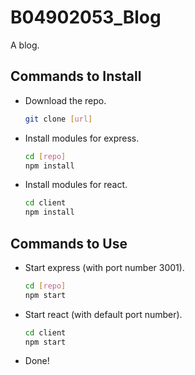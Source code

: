 # B04902053_Blog

A blog.

## Commands to Install

- Download the repo.

  ```bash
  git clone [url]
  ```

- Install modules for express.

  ```bash
  cd [repo]
  npm install
  ```

- Install modules for react.

  ```bash
  cd client
  npm install
  ```

## Commands to Use

- Start express (with port number 3001).

  ```bash
  cd [repo]
  npm start
  ```

- Start react (with default port number).

  ```bash
  cd client
  npm start
  ```

- Done!

